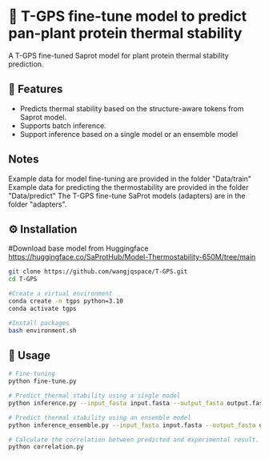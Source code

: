 # 🧬 T-GPS fine-tune model to predict pan-plant protein thermal stability
A T-GPS fine-tuned Saprot model for plant protein thermal stability prediction.

## 🌟 Features
- Predicts thermal stability based on the structure-aware tokens from Saprot model.
- Supports batch inference.
- Support inference based on a single model or an ensemble model

## Notes
Example data for model fine-tuning are provided in the folder "Data/train"
Example data for predicting the thermostability are provided in the folder "Data/predict" 
The T-GPS fine-tune SaProt models (adapters) are in the folder "adapters".

## ⚙️ Installation
#Download base model from Huggingface
https://huggingface.co/SaProtHub/Model-Thermostability-650M/tree/main

```bash
git clone https://github.com/wangjqspace/T-GPS.git
cd T-GPS

#Create a virtual environment
conda create -n tgps python=3.10
conda activate tgps

#Install packages
bash environment.sh
```

## 🧪 Usage
```bash
# Fine-tuning
python fine-tune.py

# Predict thermal stability using a single model
python inference.py --input_fasta input.fasta --output_fasta output.fasta

# Predict thermal stability using an ensemble model
python inference_ensemble.py --input_fasta input.fasta --output_fasta output.fasta

# Calculate the correlation between predicted and experimental result.
python correlation.py
```
